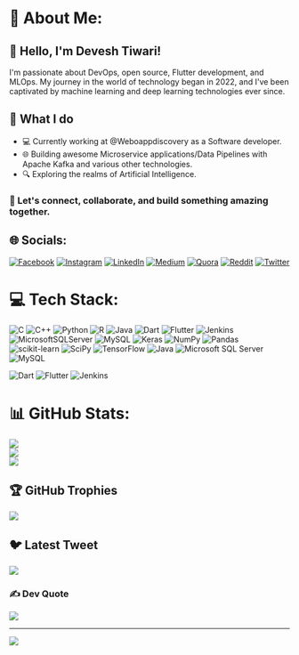 # 💫 About Me:
## 👋 Hello, I'm Devesh Tiwari!

I'm passionate about DevOps, open source, Flutter development, and MLOps. My journey in the world of technology began in 2022, and I've been captivated by machine learning and deep learning technologies ever since.

## 🚀 What I do

- 💻 Currently working at @Weboappdiscovery as a Software developer.
- 🌐 Building awesome Microservice applications/Data Pipelines with Apache Kafka and various other technologies.
- 🔍 Exploring the realms of Artificial Intelligence.

### 🤝 Let's connect, collaborate, and build something amazing together.

## 🌐 Socials:
[![Facebook](https://img.shields.io/badge/Facebook-%231877F2.svg?logo=Facebook&logoColor=white)](https://facebook.com/https://www.facebook.com/devesh.tiwari.927980) [![Instagram](https://img.shields.io/badge/Instagram-%23E4405F.svg?logo=Instagram&logoColor=white)](https://instagram.com/nikdevt) [![LinkedIn](https://img.shields.io/badge/LinkedIn-%230077B5.svg?logo=linkedin&logoColor=white)](https://www.linkedin.com/in/devest/) [![Medium](https://img.shields.io/badge/Medium-12100E?logo=medium&logoColor=white)](https://medium.com/@devesht709) [![Quora](https://img.shields.io/badge/Quora-%23B92B27.svg?logo=Quora&logoColor=white)](https://www.quora.com/profile/Raj-Tripathi-7-1/) [![Reddit](https://img.shields.io/badge/Reddit-%23FF4500.svg?logo=Reddit&logoColor=white)](https://www.reddit.com/user/South_Assist_5090/) [![Twitter](https://img.shields.io/badge/Twitter-%231DA1F2.svg?logo=Twitter&logoColor=white)](https://twitter.com/codeqwest)

# 💻 Tech Stack:
![C](https://img.shields.io/badge/c-%2300599C.svg?style=for-the-badge&logo=c&logoColor=white) ![C++](https://img.shields.io/badge/c++-%2300599C.svg?style=for-the-badge&logo=c%2B%2B&logoColor=white) ![Python](https://img.shields.io/badge/python-3670A0?style=for-the-badge&logo=python&logoColor=ffdd54) ![R](https://img.shields.io/badge/r-%23276DC3.svg?style=for-the-badge&logo=r&logoColor=white) ![Java](https://img.shields.io/badge/java-%23ED8B00.svg?style=for-the-badge&logo=java&logoColor=white) ![Dart](https://img.shields.io/badge/dart-%230175C2.svg?style=for-the-badge&logo=dart&logoColor=white) ![Flutter](https://img.shields.io/badge/Flutter-%2302569B.svg?style=for-the-badge&logo=Flutter&logoColor=white) ![Jenkins](https://img.shields.io/badge/Jenkins-%232C5263.svg?style=for-the-badge&logo=Jenkins&logoColor=white) ![MicrosoftSQLServer](https://img.shields.io/badge/Microsoft%20SQL%20Sever-CC2927?style=for-the-badge&logo=microsoft%20sql%20server&logoColor=white) ![MySQL](https://img.shields.io/badge/mysql-%2300f.svg?style=for-the-badge&logo=mysql&logoColor=white) ![Keras](https://img.shields.io/badge/Keras-%23D00000.svg?style=for-the-badge&logo=Keras&logoColor=white) ![NumPy](https://img.shields.io/badge/numpy-%23013243.svg?style=for-the-badge&logo=numpy&logoColor=white) ![Pandas](https://img.shields.io/badge/pandas-%23150458.svg?style=for-the-badge&logo=pandas&logoColor=white) ![scikit-learn](https://img.shields.io/badge/scikit--learn-%23F7931E.svg?style=for-the-badge&logo=scikit-learn&logoColor=white) ![SciPy](https://img.shields.io/badge/SciPy-%230C55A5.svg?style=for-the-badge&logo=scipy&logoColor=%white) ![TensorFlow](https://img.shields.io/badge/TensorFlow-%23FF6F00.svg?style=for-the-badge&logo=TensorFlow&logoColor=white) ![Java](https://img.shields.io/badge/java-%23ED8B00.svg?style=for-the-badge&logo=java&logoColor=white) ![Microsoft SQL Server](https://img.shields.io/badge/Microsoft%20SQL%20Sever-CC2927?style=for-the-badge&logo=microsoft%20sql%20server&logoColor=white) ![MySQL](https://img.shields.io/badge/mysql-%2300f.svg?style=for-the-badge&logo=mysql&logoColor=white)

![Dart](https://img.shields.io/badge/Dart-%230175C2.svg?style=for-the-badge&logo=dart&logoColor=white) ![Flutter](https://img.shields.io/badge/Flutter-%2302569B.svg?style=for-the-badge&logo=Flutter&logoColor=white) ![Jenkins](https://img.shields.io/badge/Jenkins-%232C5263.svg?style=for-the-badge&logo=Jenkins&logoColor=white)

# 📊 GitHub Stats:
![](https://github-readme-stats.vercel.app/api?username=Aidevol&theme=radical&hide_border=false&include_all_commits=true&count_private=true)<br/>
![](https://github-readme-streak-stats.herokuapp.com/?user=Aidevol&theme=radical&hide_border=false)<br/>
![](https://github-readme-stats.vercel.app/api/top-langs/?username=Aidevol&theme=radical&hide_border=false&include_all_commits=true&count_private=true&layout=compact)

## 🏆 GitHub Trophies
![](https://github-profile-trophy.vercel.app/?username=Aidevol&theme=radical&no-frame=false&no-bg=false&margin-w=4)

## 🐦 Latest Tweet
[![](https://gtce.itsvg.in/api?username=@codeqwest)](https://github.com/VishwaGauravIn/github-twitter-card-embed)

### ✍️ Dev Quote
![](https://quotes-github-readme.vercel.app/api?type=horizontal&theme=radical)

---

[![](https://visitcount.itsvg.in/api?id=Aidevol&icon=0&color=0)](https://visitcount.itsvg.in)

<!-- Proudly created with GPRM ( https://gprm.itsvg.in ) -->
